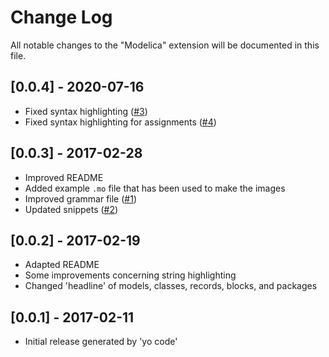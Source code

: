 # Change Log
All notable changes to the "Modelica" extension will be documented in this file.

## [0.0.4] - 2020-07-16
- Fixed syntax highlighting ([#3](https://github.com/SimplyDanny/modelica-language-vscode/pull/3))
- Fixed syntax highlighting for assignments ([#4](https://github.com/SimplyDanny/modelica-language-vscode/pull/4))

## [0.0.3] - 2017-02-28
- Improved README
- Added example `.mo` file that has been used to make the images
- Improved grammar file ([#1](https://github.com/SimplyDanny/modelica-language-vscode/pull/1))
- Updated snippets ([#2](https://github.com/SimplyDanny/modelica-language-vscode/pull/2))

## [0.0.2] - 2017-02-19
- Adapted README
- Some improvements concerning string highlighting
- Changed 'headline' of models, classes, records, blocks, and packages

## [0.0.1] - 2017-02-11
- Initial release generated by 'yo code'
